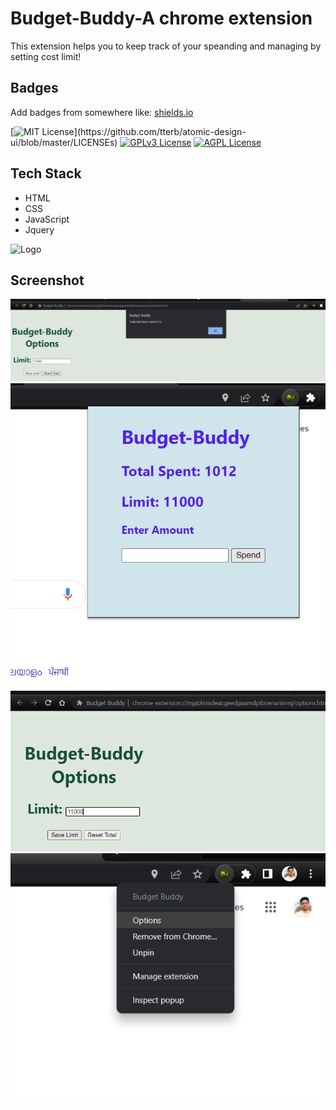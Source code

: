 
# Budget-Buddy-A chrome extension
This extension helps you to keep track of your speanding and managing by setting cost limit!

## Badges

Add badges from somewhere like: [shields.io](https://shields.io/)

[![MIT License](https://img.shields.io/apm/l/atomic-design-ui.svg?)](https://github.com/tterb/atomic-design-ui/blob/master/LICENSEs)
[![GPLv3 License](https://img.shields.io/badge/License-GPL%20v3-yellow.svg)](https://opensource.org/licenses/)
[![AGPL License](https://img.shields.io/badge/license-AGPL-blue.svg)](http://www.gnu.org/licenses/agpl-3.0)


## Tech Stack

* HTML
* CSS
* JavaScript
* Jquery



![Logo](logo128.png)


## Screenshot
 
![App Screenshot](ss1.png)
![App Screenshot](ss2.png)
![App Screenshot](ss3.png)
![App Screenshot](ss4.png)


